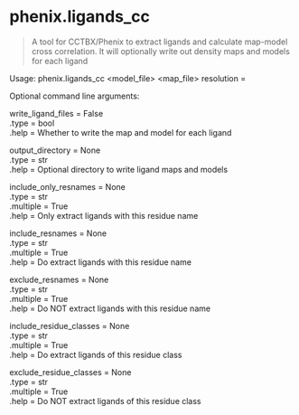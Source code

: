 
# phenix.ligands_cc

> A tool for CCTBX/Phenix to extract ligands and calculate map-model cross correlation.
> It will optionally write out density maps and models for each ligand

Usage: phenix.ligands_cc <model_file> <map_file> resolution = <resolution>

Optional command line arguments:

 write_ligand_files = False  
      .type = bool  
      .help = Whether to write the map and model for each ligand  

 output_directory = None  
      .type = str  
      .help = Optional directory to write ligand maps and models  

 include_only_resnames = None  
      .type = str  
      .multiple = True  
      .help = Only extract ligands with this residue name  

 include_resnames = None  
      .type = str  
      .multiple = True  
      .help = Do extract ligands with this residue name  

 exclude_resnames = None  
      .type = str  
      .multiple = True  
      .help = Do NOT extract ligands with this residue name  

 include_residue_classes = None  
      .type = str  
      .multiple = True  
      .help = Do extract ligands of this residue class  
 
 exclude_residue_classes = None  
      .type = str  
      .multiple = True  
      .help = Do NOT extract ligands of this residue class  





